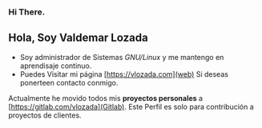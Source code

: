 ### Hi There. 

## Hola, Soy Valdemar Lozada

- Soy administrador de Sistemas _GNU/Linux_ y me mantengo en aprendisaje continuo.
- Puedes Visitar mi página [https://vlozada.com](web) Si deseas ponerteen contacto conmigo.


Actualmente he movido todos mis **proyectos personales** a [https://gitlab.com/vlozada](Gitlab). Este Perfil es solo para contribución a proyectos de clientes.
